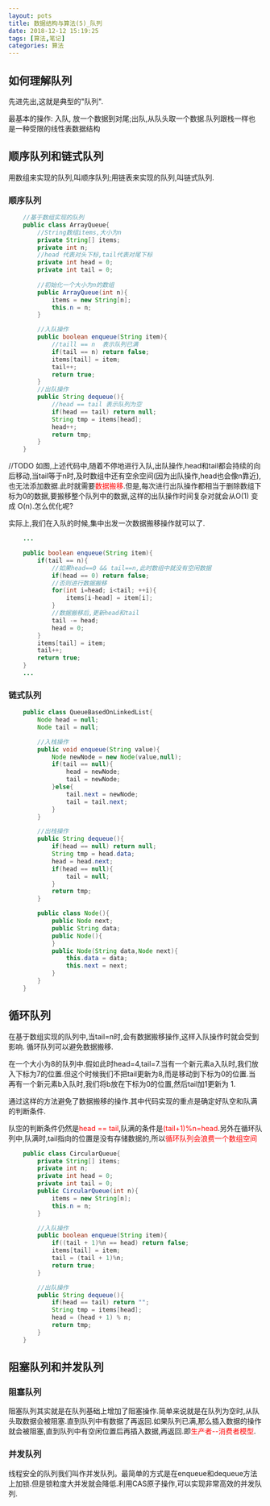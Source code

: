 ```yaml
---
layout: pots
title: 数据结构与算法(5)_队列
date: 2018-12-12 15:19:25
tags: [算法,笔记]
categories: 算法
---
```

## 如何理解队列
先进先出,这就是典型的"队列".

最基本的操作: 入队, 放一个数据到对尾;出队,从队头取一个数据.队列跟栈一样也是一种受限的线性表数据结构

<!-- more -->

## 顺序队列和链式队列
用数组来实现的队列,叫顺序队列;用链表来实现的队列,叫链式队列.

### 顺序队列

```java
	//基于数组实现的队列
	public class ArrayQueue{
		//String数组items,大小为n
		private String[] items; 
		private int n;
		//head 代表对头下标,tail代表对尾下标
		private int head = 0;
		private int tail = 0;
	
		//初始化一个大小为n的数组
		public ArrayQueue(int n){
			items = new String[n];
			this.n = n;
		}

		//入队操作
		public boolean enqueue(String item){
			//taill == n  表示队列已满
			if(tail == n) return false;
			items[tail] = item;
			tail++;
			return true;
		}
		//出队操作
		public String dequeue(){
			//head == tail 表示队列为空
			if(head == tail) return null;
			String tmp = items[head];
			head++;
			return tmp;
		}
	}
```
//TODO
如图,上述代码中,随着不停地进行入队,出队操作,head和tail都会持续的向后移动,当tail等于n时,及时数组中还有空余空间(因为出队操作,head也会像n靠近),也无法添加数据.此时就需要<font color=red>数据搬移</font>.但是,每次进行出队操作都相当于删除数组下标为0的数据,要搬移整个队列中的数据,这样的出队操作时间复杂对就会从O(1) 变成 O(n).怎么优化呢?

实际上,我们在入队的时候,集中出发一次数据搬移操作就可以了.

```java
	...		

	public boolean enqueue(String item){
		if(tail == n){
			//如果head==0 && tail==n,此时数组中就没有空闲数据
			if(head == 0) return false;
			//否则进行数据搬移
			for(int i=head; i<tail; ++i){
				items[i-head] = item[i];
			}
			//数据搬移后,更新head和tail
			tail -= head;
			head = 0;
		}
		items[tail] = item;
		tail++;
		return true;
	}
	...
```

### 链式队列

```java
	public class QueueBasedOnLinkedList{
		Node head = null;
		Node tail = null;

		//入栈操作
		public void enqueue(String value){
			Node newNode = new Node(value,null);
			if(tail == null){
				head = newNode;
				tail = newNode;
			}else{
				tail.next = newNode;
				tail = tail.next;
			}
		}

		//出栈操作
		public String dequeue(){
			if(head == null) return null;
			String tmp = head.data;
			head = head.next;
			if(head == null){
				tail = null;	
			}
			return tmp;
		}

		public class Node(){
			public Node next;
			public String data;
			public Node(){
			}
			public Node(String data,Node next){
				this.data = data;
				this.next = next;
			}
		}
	}
```

## 循环队列
在基于数组实现的队列中,当tail=n时,会有数据搬移操作,这样入队操作时就会受到影响.
循环队列可以避免数据搬移.

在一个大小为8的队列中.假如此时head=4,tail=7.当有一个新元素a入队时,我们放入下标为7的位置.但这个时候我们不把tail更新为8,而是移动到下标为0的位置.当再有一个新元素b入队时,我们将b放在下标为0的位置,然后tail加1更新为 1.

通过这样的方法避免了数据搬移的操作.其中代码实现的重点是确定好队空和队满的判断条件.

队空的判断条件仍然是<font color = red>head == tail</font>,队满的条件是<font color=red>(tail+1)%n=head</font>.另外在循环队列中,队满时,tail指向的位置是没有存储数据的,所以<font color=red>循环队列会浪费一个数组空间</font>

```java
	public class CircularQueue{
		private String[] items;
		private int n;
		private int head = 0;
		private int tail = 0;
		public CircularQueue(int n){
			items = new String[n];
			this.n = n;
		}

		//入队操作
		public boolean enqueue(String item){
			if((tail + 1)%n == head) return false;
			items[tail] = item;
			tail = (tail + 1)%n;
			return true;
		}

		//出队操作
		public String dequeue(){
			if(head == tail) return "";
			String tmp = items[head];
			head = (head + 1) % n;
			return tmp;
		}
	}
```

## 阻塞队列和并发队列
### 阻塞队列
阻塞队列其实就是在队列基础上增加了阻塞操作.简单来说就是在队列为空时,从队头取数据会被阻塞.直到队列中有数据了再返回.如果队列已满,那么插入数据的操作就会被阻塞,直到队列中有空闲位置后再插入数据,再返回.即<font color=red>生产者--消费者模型</font>.

### 并发队列
线程安全的队列我们叫作并发队列。最简单的方式是在enqueue和dequeue方法上加锁.但是锁粒度大并发就会降低.利用CAS原子操作,可以实现非常高效的并发队列.










